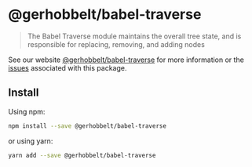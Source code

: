 # @gerhobbelt/babel-traverse

> The Babel Traverse module maintains the overall tree state, and is responsible for replacing, removing, and adding nodes

See our website [@gerhobbelt/babel-traverse](https://new.babeljs.io/docs/en/next/babel-traverse.html) for more information or the [issues](https://github.com/babel/babel/issues?utf8=%E2%9C%93&q=is%3Aissue+label%3A%22pkg%3A%20traverse%22+is%3Aopen) associated with this package.

## Install

Using npm:

```sh
npm install --save @gerhobbelt/babel-traverse
```

or using yarn:

```sh
yarn add --save @gerhobbelt/babel-traverse
```
